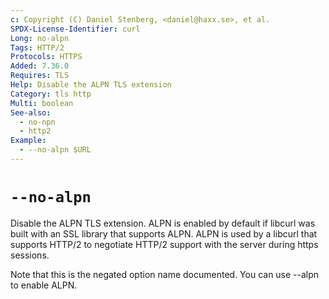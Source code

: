 ```yaml
---
c: Copyright (C) Daniel Stenberg, <daniel@haxx.se>, et al.
SPDX-License-Identifier: curl
Long: no-alpn
Tags: HTTP/2
Protocols: HTTPS
Added: 7.36.0
Requires: TLS
Help: Disable the ALPN TLS extension
Category: tls http
Multi: boolean
See-also:
  - no-npn
  - http2
Example:
  - --no-alpn $URL
---
```


# `--no-alpn`

Disable the ALPN TLS extension. ALPN is enabled by default if libcurl was built
with an SSL library that supports ALPN. ALPN is used by a libcurl that supports
HTTP/2 to negotiate HTTP/2 support with the server during https sessions.

Note that this is the negated option name documented. You can use --alpn to
enable ALPN.
